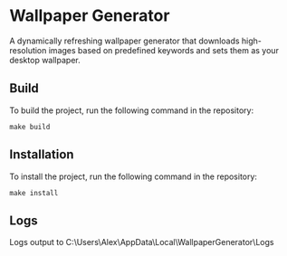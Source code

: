 # Wallpaper Generator

A dynamically refreshing wallpaper generator that downloads high-resolution images based on predefined keywords and sets them as your desktop wallpaper.

## Build

To build the project, run the following command in the repository:

```
make build
```

## Installation

To install the project, run the following command in the repository:

```
make install
```

## Logs

Logs output to C:\Users\Alex\AppData\Local\WallpaperGenerator\Logs

